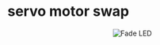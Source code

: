 # servo motor swap

<div align="center"> 
  <img src="https://media.giphy.com/media/v1.Y2lkPTc5MGI3NjExMHBkeHJkMm5wOGVwcW1tMWplb21tZzhyaThlNGdvbjN2cDZibHdyMyZlcD12MV9pbnRlcm5hbF9naWZfYnlfaWQmY3Q9Zw/AfRXobkH0XzsKnrjGX/giphy.gif" alt="Fade LED">
</div>
